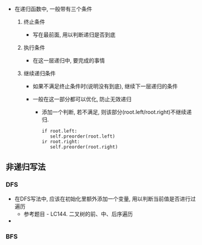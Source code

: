 





* 在递归函数中, 一般带有三个条件

  1. 终止条件

     * 写在最前面, 用以判断递归是否到底

  2. 执行条件

     * 在这一层递归中, 要完成的事情

  3. 继续递归条件

     * 如果不满足终止条件时(说明没有到底), 继续下一层递归的条件

     * 一般在这一部分都可以优化, 防止无效递归

       * 添加一个判断, 若不满足, 则该部分(root.left/root.right)不继续递归.

         ```
         if root.left:
         	self.preorder(root.left)
         ir root.right:
         	self.preorder(root.right)
         ```





## 非递归写法

### DFS

* 在DFS写法中, 应该在初始化里额外添加一个变量, 用以判断当前值是否进行过遍历
  * 参考题目 - LC144. 二叉树的前、中、后序遍历
* 



### BFS



